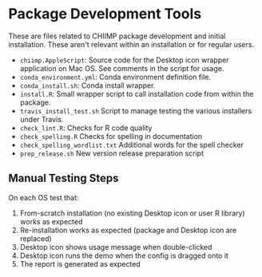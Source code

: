 # Package Development Tools

These are files related to CHIIMP package development and initial installation.
These aren't relevant within an installation or for regular users.

 * `chiimp.AppleScript`: Source code for the Desktop icon wrapper application
   on Mac OS.  See comments in the script for usage.
 * `conda_environment.yml`: Conda environment definition file.
 * `conda_install.sh`: Conda install wrapper.
 * `install.R`: Small wrapper script to call installation code from within the
   package.
 * `travis_install_test.sh` Script to manage testing the various installers
   under Travis.
 * `check_lint.R`: Checks for R code quality
 * `check_spelling.R` Checks for spelling in documentation
 * `check_spelling_wordlist.txt` Additional words for the spell checker
 * `prep_release.sh` New version release preparation script

## Manual Testing Steps

On each OS test that:

 1. From-scratch installation (no existing Desktop icon or user R library)
    works as expected
 1. Re-installation works as expected (package and Desktop icon are replaced)
 1. Desktop icon shows usage message when double-clicked
 1. Desktop icon runs the demo when the config is dragged onto it
 1. The report is generated as expected
